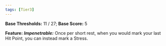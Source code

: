 ```yaml
---
tags: [Tier3]
---
```

**Base Thresholds:** 11 / 27; **Base Score:** 5

**Feature:** ***Impenetrable:*** Once per short rest, when you would mark your last Hit Point, you can instead mark a Stress.
